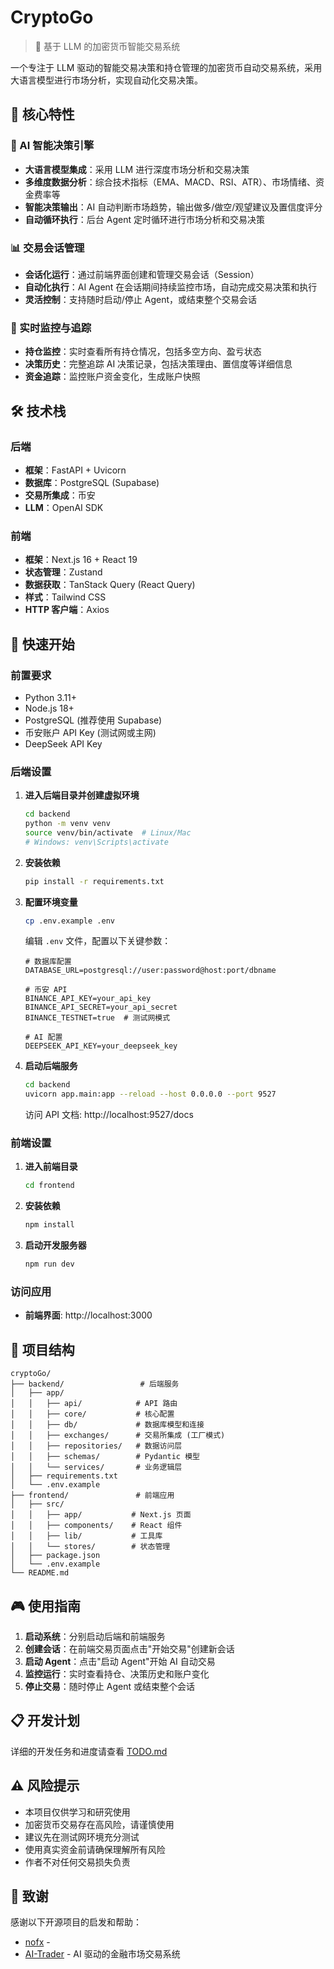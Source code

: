 # CryptoGo

> 🚀 基于 LLM 的加密货币智能交易系统

一个专注于 LLM 驱动的智能交易决策和持仓管理的加密货币自动交易系统，采用大语言模型进行市场分析，实现自动化交易决策。

## 🎯 核心特性

### 🤖 AI 智能决策引擎
- **大语言模型集成**：采用 LLM 进行深度市场分析和交易决策
- **多维度数据分析**：综合技术指标（EMA、MACD、RSI、ATR）、市场情绪、资金费率等
- **智能决策输出**：AI 自动判断市场趋势，输出做多/做空/观望建议及置信度评分
- **自动循环执行**：后台 Agent 定时循环进行市场分析和交易决策

### 📊 交易会话管理
- **会话化运行**：通过前端界面创建和管理交易会话（Session）
- **自动化执行**：AI Agent 在会话期间持续监控市场，自动完成交易决策和执行
- **灵活控制**：支持随时启动/停止 Agent，或结束整个交易会话

### 💼 实时监控与追踪
- **持仓监控**：实时查看所有持仓情况，包括多空方向、盈亏状态
- **决策历史**：完整追踪 AI 决策记录，包括决策理由、置信度等详细信息
- **资金追踪**：监控账户资金变化，生成账户快照

## 🛠️ 技术栈

### 后端
- **框架**：FastAPI + Uvicorn
- **数据库**：PostgreSQL (Supabase)
- **交易所集成**：币安
- **LLM**：OpenAI SDK 

### 前端
- **框架**：Next.js 16 + React 19
- **状态管理**：Zustand
- **数据获取**：TanStack Query (React Query)
- **样式**：Tailwind CSS
- **HTTP 客户端**：Axios

## 🚀 快速开始

### 前置要求

- Python 3.11+
- Node.js 18+
- PostgreSQL (推荐使用 Supabase)
- 币安账户 API Key (测试网或主网)
- DeepSeek API Key

### 后端设置

1. **进入后端目录并创建虚拟环境**
   ```bash
   cd backend
   python -m venv venv
   source venv/bin/activate  # Linux/Mac
   # Windows: venv\Scripts\activate
   ```

2. **安装依赖**
   ```bash
   pip install -r requirements.txt
   ```

3. **配置环境变量**
   ```bash
   cp .env.example .env
   ```

   编辑 `.env` 文件，配置以下关键参数：
   ```env
   # 数据库配置
   DATABASE_URL=postgresql://user:password@host:port/dbname

   # 币安 API
   BINANCE_API_KEY=your_api_key
   BINANCE_API_SECRET=your_api_secret
   BINANCE_TESTNET=true  # 测试网模式

   # AI 配置
   DEEPSEEK_API_KEY=your_deepseek_key
   ```

4. **启动后端服务**
   ```bash
   cd backend
   uvicorn app.main:app --reload --host 0.0.0.0 --port 9527
   ```

   访问 API 文档: http://localhost:9527/docs

### 前端设置

1. **进入前端目录**
   ```bash
   cd frontend
   ```

2. **安装依赖**
   ```bash
   npm install
   ```

3. **启动开发服务器**
   ```bash
   npm run dev
   ```

### 访问应用

- **前端界面**: http://localhost:3000

## 📁 项目结构

```
cryptoGo/
├── backend/                 # 后端服务
│   ├── app/
│   │   ├── api/            # API 路由
│   │   ├── core/           # 核心配置
│   │   ├── db/             # 数据库模型和连接
│   │   ├── exchanges/      # 交易所集成 (工厂模式)
│   │   ├── repositories/   # 数据访问层
│   │   ├── schemas/        # Pydantic 模型
│   │   └── services/       # 业务逻辑层
│   ├── requirements.txt
│   └── .env.example
├── frontend/               # 前端应用
│   ├── src/
│   │   ├── app/           # Next.js 页面
│   │   ├── components/    # React 组件
│   │   ├── lib/           # 工具库
│   │   └── stores/        # 状态管理
│   ├── package.json
│   └── .env.example
└── README.md
```

## 🎮 使用指南

1. **启动系统**：分别启动后端和前端服务
2. **创建会话**：在前端交易页面点击"开始交易"创建新会话
3. **启动 Agent**：点击"启动 Agent"开始 AI 自动交易
4. **监控运行**：实时查看持仓、决策历史和账户变化
5. **停止交易**：随时停止 Agent 或结束整个会话

## 📋 开发计划

详细的开发任务和进度请查看 [TODO.md](./TODO.md)

## ⚠️ 风险提示

- 本项目仅供学习和研究使用
- 加密货币交易存在高风险，请谨慎使用
- 建议先在测试网环境充分测试
- 使用真实资金前请确保理解所有风险
- 作者不对任何交易损失负责

## 🙏 致谢

感谢以下开源项目的启发和帮助：

- [nofx](https://github.com/tinkle-community/nofx) - 
- [AI-Trader](https://github.com/HKUDS/AI-Trader) - AI 驱动的金融市场交易系统

